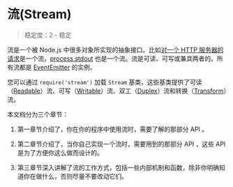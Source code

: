 # 流(Stream)

> 稳定度：2 - 稳定

流是一个被 Node.js 中很多对象所实现的抽象接口。比如[对一个 HTTP 服务器的请求](../http/class_http_IncomingMessage.md#)是一个流，[process.stdout](../process/process.md#stdout) 也是一个流。流是可读、可写或兼具两者的。所有流都是 [EventEmitter](../events/class_EventEmitter.md#) 的实例。

您可以通过 `require('stream')` 加载 `Stream` 基类，这些基类提供了可读（[Readable](./api_for_stream_consumers.md#class_Readable)）流、可写（[Writable](./api_for_stream_consumers.md#class_Writable)）流、双工（[Duplex](./api_for_stream_consumers.md#class_Duplex)）流和转换（[Transform](./api_for_stream_consumers.md#class_Transform)）流。

本文档分为三个章节：

1. 第一章节介绍了，你在你的程序中使用流时，需要了解的那部分 API 。

2. 第二章节介绍了，当你自己实现一个流时，需要用到的那部分 API ，这些 API 是为了方便你这么做而设计的。

3. 第三章节深入讲解了流的工作方式，包括一些内部机制和函数，除非你明确知道你在做什么，否则尽量不要改动它们。